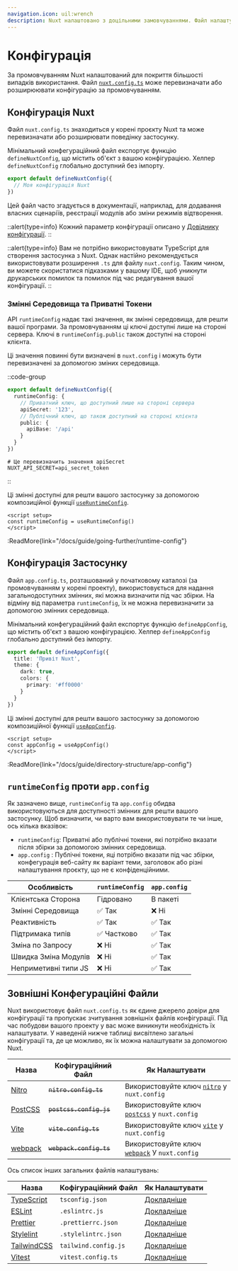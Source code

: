 ```yaml
---
navigation.icon: uil:wrench
description: Nuxt налаштовано з доцільними замовчуваннями. Файл налаштувань може перевизначити або розширити їх.
---
```


# Конфігурація

За промовчуванням Nuxt налаштований для покриття більшості випадків використання. Файл [`nuxt.config.ts`](/docs/guide/directory-structure/nuxt.config) може перевизначати або розширюювати конфігурацію за промовчуванням.

## Конфігурація Nuxt

Файл `nuxt.config.ts` знаходиться у корені проєкту Nuxt та може перевизначати або розширювати поведінку застосунку.

Мінімальний конфегураційний файл експортує функцію `defineNuxtConfig`, що містить об'єкт з вашою конфігурацією. Хелпер `defineNuxtConfig` глобально доступний без імпорту.

```ts [nuxt.config.ts]
export default defineNuxtConfig({
  // Моя конфігурація Nuxt
})
```

Цей файл часто згадується в документації, наприклад, для додавання власних сценаріїв, реєстрації модулів або зміни режимів відтворення.

::alert{type=info}
Кожний параметр конфігурації описано у [Довіднику конфігурації](/docs/api/configuration/nuxt-config).
::

::alert{type=info}
Вам не потрібно використовувати TypeScript для створення застосунка з Nuxt. Однак настійно рекомендується використовувати розширення `.ts` для файлу `nuxt.config`. Таким чином, ви можете скористатися підказками у вашому IDE, щоб уникнути друкарських помилок та помилок під час редагування вашої конфігурації.
::

### Змінні Середовища та Приватні Токени

API `runtimeConfig` надає такі значення, як змінні середовища, для решти вашої програми. За промовчуванням ці ключі доступні лише на стороні сервера. Ключі в `runtimeConfig.public` також доступні на стороні клієнта.

Ці значення повинні бути визначені в `nuxt.config` і можуть бути перевизначені за допомогою зміних середовища.

::code-group

```ts [nuxt.config.ts]
export default defineNuxtConfig({
  runtimeConfig: {
    // Приватний ключ, що доступний лише на стороні сервера
    apiSecret: '123',
    // Публічний ключ, що також доступний на стороні клієнта
    public: {
      apiBase: '/api'
    }
  }
})
```

```text [.env]
# Це перевизначить значення apiSecret
NUXT_API_SECRET=api_secret_token
```

::

Ці змінні доступні для решти вашого застосунку за допомогою композиційної функції [`useRuntimeConfig`](/docs/api/composables/use-runtime-config).

```vue [pages/index.vue]
<script setup>
const runtimeConfig = useRuntimeConfig()
</script>
```

:ReadMore{link="/docs/guide/going-further/runtime-config"}

## Конфігурація Застосунку

Файл `app.config.ts`, розташований у початковому каталозі (за промовчуванням у корені проекту), використовується для надання загальнодоступних змінних, які можна визначити під час збірки. На відміну від параметра `runtimeConfig`, їх не можна перевизначити за допомогою змінних середовища.

Мінімальний конфегураційний файл експортує функцію `defineAppConfig`, що містить об'єкт з вашою конфігурацією. Хелпер `defineAppConfig` глобально доступний без імпорту.

```ts [app.config.ts]
export default defineAppConfig({
  title: 'Привіт Nuxt',
  theme: {
    dark: true,
    colors: {
      primary: '#ff0000'
    }
  }
})
```

Ці змінні доступні для решти вашого застосунку за допомогою композиційної функції [`useAppConfig`](/docs/api/composables/use-app-config).

```vue [pages/index.vue]
<script setup>
const appConfig = useAppConfig()
</script>
```

:ReadMore{link="/docs/guide/directory-structure/app-config"}

## `runtimeConfig` проти `app.config`

Як зазначено вище, `runtimeConfig` та `app.config` обидва використовуються для доступності змінних для решти вашого застосунку. Щоб визначити, чи варто вам використовувати те чи інше, ось кілька вказівок:

- `runtimeConfig`: Приватні або публічні токени, які потрібно вказати після збірки за допомогою змінних середовища.
- `app.config` : Публічні токени, яці потрібно вказати під час збірки, конфегурація веб-сайту як варіант теми, заголовок або різні налаштування проєкту, що не є конфіденційними.

Особливість                    | `runtimeConfig` | `app.config`
-------------------------------|-----------------|-------------------
Клієнтська Сторона             | Гідровано       | В пакеті
Змінні Середовища              | ✅ Так          | ❌ Ні
Реактивність                   | ✅ Так          | ✅ Так
Підтримака типів               | ✅ Частково     | ✅ Так
Зміна по Запросу               | ❌ Ні           | ✅ Так
Швидка Зміна Модулів           | ❌ Ні           | ✅ Так
Неприметивні типи JS           | ❌ Ні           | ✅ Так

## Зовнішні Конфегураційні Файли

Nuxt використовує файл `nuxt.config.ts` як єдине джерело довіри для конфігурації та пропускає зчитування зовнішніх файлів конфігурації. Під час побудови вашого проекту у вас може виникнути необхідність їх налаштувати. У наведеній нижче таблиці висвітлено загальні конфігурації та, де це можливо, як їх можна налаштувати за допомогою Nuxt.

Назва                                         | Кофігураційний Файл     |  Як Налаштувати
|---------------------------------------------|-------------------------|-------------------------
| [Nitro](https://nitro.unjs.io/)             | ~~`nitro.config.ts`~~   | Використовуйте ключ [`nitro`](/docs/api/configuration/nuxt-config#nitro) у `nuxt.config`
| [PostCSS](https://postcss.org)              | ~~`postcss.config.js`~~ | Використовуйте ключ [`postcss`](/docs/api/configuration/nuxt-config#postcss) у `nuxt.config`
| [Vite](https://vitejs.dev)                  | ~~`vite.config.ts`~~    | Використовуйте ключ [`vite`](/docs/api/configuration/nuxt-config#vite) у `nuxt.config`
| [webpack](https://webpack.js.org/)          | ~~`webpack.config.ts`~~ | Використовуйте ключ [`webpack`](/docs/api/configuration/nuxt-config#webpack-1) У `nuxt.config`

Ось список інших загальних файлів налаштувань:

Назва                                         | Кофігураційний Файл     | Як Налаштувати
|---------------------------------------------|-------------------------|--------------------------
| [TypeScript](https://www.typescriptlang.org) | `tsconfig.json`         | [Докладніше](/docs/guide/concepts/typescript#nuxttsconfigjson)
| [ESLint](https://eslint.org)                | `.eslintrc.js`          | [Докладніше](https://eslint.org/docs/latest/user-guide/configuring/configuration-files)
| [Prettier](https://prettier.io)            | `.prettierrc.json`      | [Докладніше](https://prettier.io/docs/en/configuration.html)
| [Stylelint](https://stylelint.io)           | `.stylelintrc.json`     | [Докладніше](https://stylelint.io/user-guide/configure)
| [TailwindCSS](https://tailwindcss.com)      |  `tailwind.config.js`   | [Докладніше](https://tailwindcss.nuxtjs.org/tailwind/config/)
| [Vitest](https://vitest.dev)                | `vitest.config.ts`      | [Докладніше](https://vitest.dev/config/)
